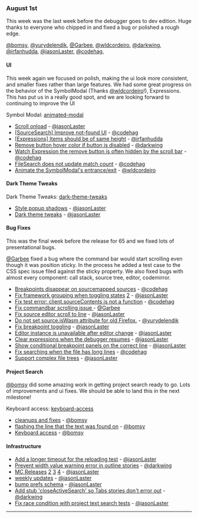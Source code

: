 ### August 1st

This week was the last week before the debugger goes to dev edition. Huge thanks to everyone who chipped in and fixed a bug or polished a rough edge.

[@bomsy], [@yurydelendik], [@Garbee], [@wldcordeiro], [@darkwing], [@irfanhudda], [@jasonLaster], [@codehag],


#### UI

This week again we focused on polish, making the ui look more consistent, and smaller fixes rather than large features. We had some great progress on the behavior of the SymbolModal (Thanks [@wldcordeiro]!), Expressions. This has put us in a really good spot, and we are looking forward to continuing to improve the UI

Symbol Modal: [animated-modal]

* [Scroll onload][pr-0] - [@jasonLaster]
* [[SourceSearch] Improve not-found UI][pr-31] - [@codehag]
* [[Expressions] Items should be of same height][pr-32] - [@irfanhudda]
* [Remove button hover color if button is disabled][pr-33] - [@darkwing]
* [Watch Expression the remove button is often hidden by the scroll bar][pr-12] - [@codehag]
* [FileSearch does not update match count][pr-6] - [@codehag]
* [Animate the SymbolModal's entrance/exit][pr-18] - [@wldcordeiro]

#### Dark Theme Tweaks
Dark Theme Tweaks: [dark-theme-tweaks]

* [Style popup shadows][pr-23] - [@jasonLaster]
* [Dark theme tweaks][pr-28] - [@jasonLaster]

#### Bug Fixes

This was the final week before the release for 65 and we fixed lots of presentational bugs.

[@Garbee] fixed a bug where the command bar would start scrolling even though it was position sticky. In the process he added a test case to the CSS spec issue filed against the sticky property. We also fixed bugs with almost every component: call stack, source tree, editor, codemirror.

* [Breakpoints disappear on sourcemapped sources][pr-2] - [@codehag]
* [Fix framework grouping when toggling states][pr-7] [2][pr-4] - [@jasonLaster]
* [Fix test error: client.sourceContents is not a function][pr-13] - [@codehag]
* [Fix commandbar scrolling issue ][pr-14] - [@Garbee]
* [Fix source editor scroll to line][pr-5] - [@jasonLaster]
* [Do not set source.isWasm attribute for old Firefox.][pr-11] - [@yurydelendik]
* [Fix breakpoint toggling][pr-26] - [@jasonLaster]
* [Editor instance is unavailable after editor change][pr-10] - [@jasonLaster]
* [Clear expressions when the debugger resumes][pr-21] - [@jasonLaster]
* [Show conditional breakpoint panels on the correct line][pr-17] - [@jasonLaster]
* [Fix searching when the file has long lines][pr-19] - [@codehag]
* [Support complex file trees][pr-24] - [@jasonLaster]


#### Project Search

[@bomsy] did some amazing work in getting project search ready to go. Lots of improvements and ui fixes. We should be able to land this in the next milestone!

Keyboard access: [keyboard-access]

* [cleanups and fixes][pr-9] - [@bomsy]
* [flashing the line that the text was found on][pr-20] - [@bomsy]
* [Keyboard access][pr-25] - [@bomsy]

#### Infrastructure

* [Add a longer timeout for the reloading test][pr-22] - [@jasonLaster]
* [Prevent width value warning error in outline stories][pr-29] - [@darkwing]
* [MC Releases][pr-1] [2][pr-3] [3][pr-15] [4][pr-27] - [@jasonLaster]
* [weekly updates][pr-8] - [@jasonLaster]
* [bump prefs schema][pr-16] - [@jasonLaster]
* [Add stub 'closeActiveSearch' so Tabs stories don't error out][pr-30] - [@darkwing]
* [Fix race condition with project text search tests][pr-34] - [@jasonLaster]

---



[pr-0]:https://github.com/firefox-devtools/debugger/pull/3431
[pr-1]:https://github.com/firefox-devtools/debugger/pull/3445
[pr-2]:https://github.com/firefox-devtools/debugger/pull/3440
[pr-3]:https://github.com/firefox-devtools/debugger/pull/3438
[pr-4]:https://github.com/firefox-devtools/debugger/pull/3443
[pr-5]:https://github.com/firefox-devtools/debugger/pull/3437
[pr-6]:https://github.com/firefox-devtools/debugger/pull/3442
[pr-7]:https://github.com/firefox-devtools/debugger/pull/3434
[pr-8]:https://github.com/firefox-devtools/debugger/pull/3446
[pr-9]:https://github.com/firefox-devtools/debugger/pull/3452
[pr-10]:https://github.com/firefox-devtools/debugger/pull/3454
[pr-11]:https://github.com/firefox-devtools/debugger/pull/3412
[pr-12]:https://github.com/firefox-devtools/debugger/pull/3465
[pr-13]:https://github.com/firefox-devtools/debugger/pull/3472
[pr-14]:https://github.com/firefox-devtools/debugger/pull/3466
[pr-15]:https://github.com/firefox-devtools/debugger/pull/3456
[pr-16]:https://github.com/firefox-devtools/debugger/pull/3455
[pr-17]:https://github.com/firefox-devtools/debugger/pull/3480
[pr-18]:https://github.com/firefox-devtools/debugger/pull/3415
[pr-19]:https://github.com/firefox-devtools/debugger/pull/3476
[pr-20]:https://github.com/firefox-devtools/debugger/pull/3492
[pr-21]:https://github.com/firefox-devtools/debugger/pull/3484
[pr-22]:https://github.com/firefox-devtools/debugger/pull/3494
[pr-23]:https://github.com/firefox-devtools/debugger/pull/3481
[pr-24]:https://github.com/firefox-devtools/debugger/pull/3477
[pr-25]:https://github.com/firefox-devtools/debugger/pull/3502
[pr-26]:https://github.com/firefox-devtools/debugger/pull/3498
[pr-27]:https://github.com/firefox-devtools/debugger/pull/3499
[pr-28]:https://github.com/firefox-devtools/debugger/pull/3497
[pr-29]:https://github.com/firefox-devtools/debugger/pull/3513
[pr-30]:https://github.com/firefox-devtools/debugger/pull/3516
[pr-31]:https://github.com/firefox-devtools/debugger/pull/3473
[pr-32]:https://github.com/firefox-devtools/debugger/pull/3504
[pr-33]:https://github.com/firefox-devtools/debugger/pull/3515
[pr-34]:https://github.com/firefox-devtools/debugger/pull/3511
[@jasonLaster]:http://github.com/jasonLaster
[@codehag]:http://github.com/codehag
[@bomsy]:http://github.com/bomsy
[@yurydelendik]:http://github.com/yurydelendik
[@Garbee]:http://github.com/Garbee
[@wldcordeiro]:http://github.com/wldcordeiro
[@darkwing]:http://github.com/darkwing
[@irfanhudda]:http://github.com/irfanhudda

[animated-modal]:https://user-images.githubusercontent.com/580982/28493756-280fb992-6ed9-11e7-9b11-52ffc2f0c0f3.gif

[keyboard-access]:https://camo.githubusercontent.com/88a4ce075490296b577213c90ee8b112c00d7d1b/687474703a2f2f672e7265636f726469742e636f2f76737956527a615345692e676966


[dark-theme-tweaks]:https://user-images.githubusercontent.com/254562/28782138-4afa9942-75da-11e7-8f25-9c8c26fc6d52.png
